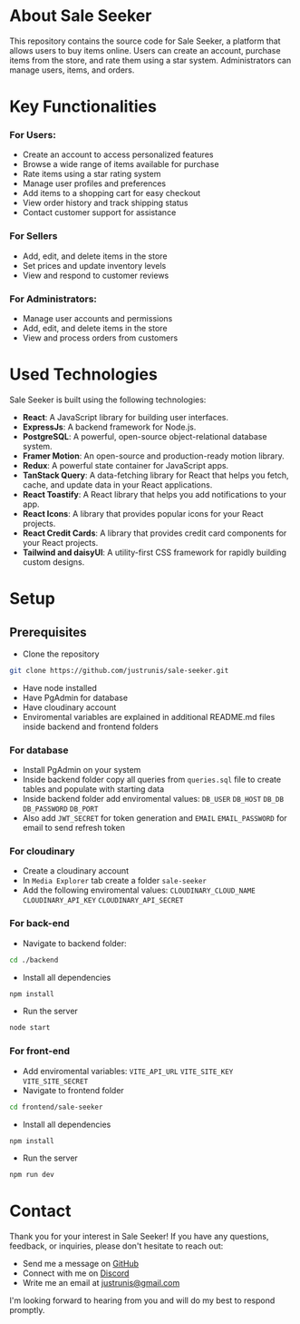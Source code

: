 # About Sale Seeker

This repository contains the source code for Sale Seeker, a platform that allows users to buy items online. Users can create an account, purchase items from the store, and rate them using a star system. Administrators can manage users, items, and orders.

# Key Functionalities

### For Users:

- Create an account to access personalized features
- Browse a wide range of items available for purchase
- Rate items using a star rating system
- Manage user profiles and preferences
- Add items to a shopping cart for easy checkout
- View order history and track shipping status
- Contact customer support for assistance

### For Sellers

- Add, edit, and delete items in the store
- Set prices and update inventory levels
- View and respond to customer reviews

### For Administrators:

- Manage user accounts and permissions
- Add, edit, and delete items in the store
- View and process orders from customers

# Used Technologies

Sale Seeker is built using the following technologies:

- **React**: A JavaScript library for building user interfaces.
- **ExpressJs**: A backend framework for Node.js.
- **PostgreSQL**: A powerful, open-source object-relational database system.
- **Framer Motion**: An open-source and production-ready motion library.
- **Redux**: A powerful state container for JavaScript apps.
- **TanStack Query**: A data-fetching library for React that helps you fetch, cache, and update data in your React applications.
- **React Toastify**: A React library that helps you add notifications to your app.
- **React Icons**: A library that provides popular icons for your React projects.
- **React Credit Cards**: A library that provides credit card components for your React projects.
- **Tailwind and daisyUI**: A utility-first CSS framework for rapidly building custom designs.

# Setup

## Prerequisites

- Clone the repository

```sh
git clone https://github.com/justrunis/sale-seeker.git
```

- Have node installed
- Have PgAdmin for database
- Have cloudinary account
- Enviromental variables are explained in additional README.md files inside backend and frontend folders

### For database

- Install PgAdmin on your system
- Inside backend folder copy all queries from `queries.sql` file to create tables and populate with starting data
- Inside backend folder add enviromental values: `DB_USER` `DB_HOST` `DB_DB` `DB_PASSWORD` `DB_PORT`
- Also add `JWT_SECRET` for token generation and `EMAIL` `EMAIL_PASSWORD` for email to send refresh token

### For cloudinary

- Create a cloudinary account
- In `Media Explorer` tab create a folder `sale-seeker`
- Add the following enviromental values: `CLOUDINARY_CLOUD_NAME` `CLOUDINARY_API_KEY` `CLOUDINARY_API_SECRET`

### For back-end

- Navigate to backend folder:

```sh
cd ./backend
```

- Install all dependencies

```sh
npm install
```

- Run the server

```sh
node start
```

### For front-end

- Add enviromental variables: `VITE_API_URL` `VITE_SITE_KEY` `VITE_SITE_SECRET`
- Navigate to frontend folder

```sh
cd frontend/sale-seeker
```

- Install all dependencies

```sh
npm install
```

- Run the server

```sh
npm run dev
```

# Contact

Thank you for your interest in Sale Seeker! If you have any questions, feedback, or inquiries, please don't hesitate to reach out:

- Send me a message on [GitHub](https://github.com/justrunis)
- Connect with me on [Discord](https://discord.com/users/264059136378011649)
- Write me an email at [justrunis@gmail.com](mailto:justrunis@gmail.com)

I'm looking forward to hearing from you and will do my best to respond promptly.
